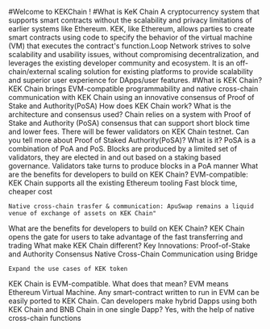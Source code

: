 #Welcome to KEKChain !
#What is KeK Chain
A cryptocurrency system that supports smart contracts without the scalability and privacy limitations of earlier systems like Ethereum. KEK, like Ethereum, allows parties to create smart contracts using code to specify the behavior of the virtual machine (VM) that executes the contract's function.Loop Network strives to solve scalability and usability issues, without compromising decentralization, and leverages the existing developer community and ecosystem. It is an off-chain/external scaling solution for existing platforms to provide scalability and superior user experience for DApps/user features.
#What is KEK Chain?
KEK Chain brings EVM-compatible programmability and native cross-chain communication with KEK Chain using an innovative consensus of Proof of Stake and Authority(PoSA)
How does KEK Chain work? What is the architecture and consensus used?
 Chain relies on a system with Proof of Stake and Authority (PoSA) consensus that can support short block time and lower fees.
There will be fewer validators on KEK Chain testnet.
Can you tell more about Proof of Staked Authority(PoSA)? What is it?
PoSA is a combination of PoA and PoS. Blocks are produced by a limited set of validators, they are elected in and out based on a staking based governance. Validators take turns to produce blocks in a PoA manner
What are the benefits for developers to build on KEK Chain?
EVM-compatible: KEK Chain supports all the existing Ethereum tooling Fast block time, cheaper cost

    Native cross-chain trasfer & communication: ApuSwap remains a liquid venue of exchange of assets on KEK Chain"

What are the benefits for developers to build on KEK Chain?
KEK Chain opens the gate for users to take advantage of the fast transferring and trading
What make KEK Chain different?
Key Innovations:
Proof-of-Stake and Authority Consensus
Native Cross-Chain Communication using Bridge

    Expand the use cases of KEK token

KEK Chain is EVM-compatible. What does that mean?
EVM means Ethereum Virtual Machine. Any smart-contract written to run in EVM can be easily ported to KEK Chain.
Can developers make hybrid Dapps using both KEK Chain and BNB Chain in one single Dapp?
Yes, with the help of native cross-chain functions
